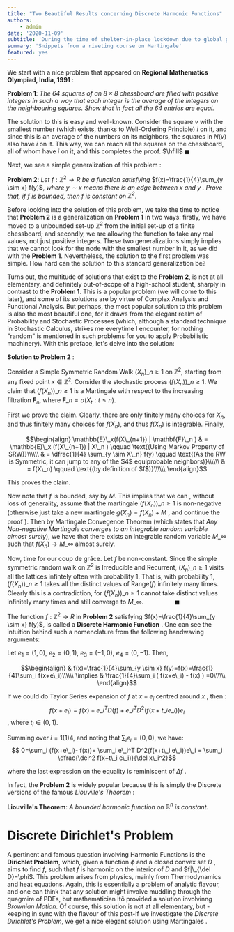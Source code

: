 ```yaml
---
title: "Two Beautiful Results concerning Discrete Harmonic Functions"
authors: 
    - admin
date: '2020-11-09'
subtitle: 'During the time of shelter-in-place lockdown due to global pandemic of COVID-19'
summary: 'Snippets from a riveting course on Martingale'
featured: yes
---
```


We start with a nice problem that appeared on **Regional Mathematics Olympiad, India, 1991** :


**Problem 1**: *The $64$ squares of an $8 \times 8$ chessboard are filled with positive integers in such a way that each integer is the average of the integers on the neighbouring squares. Show that in fact all the $64$ entries are equal.*

The solution to this is easy and well-known. Consider the square $v$ with the smallest number (which exists, thanks to Well-Ordering Principle) $i$ on it, and since this is an average of the numbers on its neighbors, the squares in $N(v)$ also have $i$ on it. This way, we can reach all the squares on the chessboard, all of whom have $i$ on it, and this completes the proof. $\hfill$ $\blacksquare$

Next, we see a simple generalization of this problem :

**Problem 2**: *Let* $f:\mathbb{Z}^2 \to R$ *be a function satisfying* $f(x)=\frac{1}{4}\sum_{y \sim x} f(y)$, *where $y \sim x$ means there is an edge between $x$ and $y$ . Prove that, if $f$ is bounded, then $f$ is constant on $\mathbb{Z}^2$*.

Before looking into the solution of this problem, we take the time to notice that **Problem 2** is a generalization on **Problem 1** in two ways: firstly, we have moved to a unbounded set-up $\mathbb{Z}^2$ from the initial set-up of a finite chessboard; and secondly, we are  allowing the function to take any real values, not just positive integers. These two generalizations simply implies that we cannot look for the node with the smallest number in it, as we did with the **Problem 1**. Nevertheless, the solution to the first problem was simple. How hard can the solution to this standard generalization be?

Turns out, the multitude of solutions that exist to the **Problem 2**, is not at all elementary, and definitely out-of-scope of a high-school student, sharply in contrast to the **Problem 1**. This is a popular problem (we will come to this later), and some of its solutions are by virtue of Complex Analysis and Functional Analysis. But perhaps, the most popular solution to this problem is also the most beautiful one, for it draws from the elegant realm of Probability and Stochastic Processes (which, although a standard technique in Stochastic Calculus, strikes me everytime I encounter, for nothing "random" is mentioned in such problems for you to apply Probabilistic machinery). With this preface, let's delve into the solution:

**Solution to Problem 2** :

Consider a Simple Symmetric Random Walk $( X_n)\_{n \geq 1}$  on  $\mathbb{Z}^2$, starting from any fixed point $x \in \mathbb{Z}^2$.  Consider the stochastic process $(f(X_n))\_{n \geq 1}$. We claim that $(f(X_n))\_{n \geq 1}$ is a Martingale with respect to the increasing filtration $\mathbf{F}_n$, where $\mathbf{F}\_n=\sigma(X_t : t\leq n )$. 

First we prove the claim. Clearly, there are only finitely many choices for $X_n$, and thus finitely many choices for $f(X_n)$, and thus $f(X_n)$ is integrable. Finally, 


$$\begin{align}
\mathbb{E}\_x(f(X\_{n+1}) | \mathbf{F}\_n  )  & = \mathbb{E}\_x (f(X\_{n+1}) | X\_n ) \qquad \text{(Using Markov Property of SRW)}\\\\\\
                                            & = \dfrac{1}{4}  \sum_{y \sim X\_n} f(y) \qquad \text{(As the RW is Symmetric, it can jump to any of the $4$ equiprobable neighbors)}\\\\\\
                                            & = f(X\_n) \qquad \text{(by definition of $f$)}\\\\\\
\end{align}$$

This proves the claim.

Now note that $f$ is bounded, say by $M$. This implies that we can , without loss of generality, assume that the martingale $(f(X_n))\_{n \geq 1}$ is non-negative (otherwise just take a new martingale $g(X_n)=f(X_n)+M$ , and continue the proof ).  Then by Martingale Convegence Theorem (which states that *Any Non-negative Martingale converges to an integrable random variable almost surely*), we have that there exists an integrable random variable $M\_{\infty}$ such that $f(X_n) \to M\_{\infty}$ almost surely. 

Now, time for our coup de grâce. Let $f$ be non-constant. Since the simple symmetric random walk on $\mathbb{Z}^2$ is Irreducible and Recurrent, $(X_n)\_{n \geq 1}$ visits all the lattices infintely often with probability 1. That is, with probability 1, $(f(X_n))\_{n \geq 1}$ takes all the distinct values of Range$(f)$ infinitely many times. Clearly this is a contradiction, for $(f(X_n))\_{n \geq 1}$ cannot take distinct values infinitely many times and still converge to $M\_{\infty}$. $\qquad \qquad$ $\blacksquare$


The function $f:\mathbb{Z}^2 \to R$ in **Problem 2** satisfying $f(x)=\frac{1}{4}\sum_{y \sim x} f(y)$, is called a **Discrete Harmonic Function** . One can see the intuition behind such a nomenclature from the following handwaving arguments:

Let $e_1=(1,0)$, $e_2=(0,1)$, $e_3=(-1,0)$, $e_4=(0,-1)$. Then,

$$\begin{align}
& f(x)=\frac{1}{4}\sum_{y \sim x} f(y)=f(x)=\frac{1}{4}\sum_i f(x+e\_i)\\\\\\
\implies & \frac{1}{4}\sum_i ( f(x+e\_i) - f(x) ) =0\\\\\\
\end{align}$$

If we could do Taylor Series expansion of $f$ at $x+e_i$ centred around $x$ , then :
$$ f(x+e_i)= f(x)+ e\_i^T D(f)+ e\_i^T D^2(f(x+t\_i e\_i))e_i $$, where $t_i \in (0,1)$. 

Summing over $i=1(1)4$, and noting that $\sum_i e_i=(0,0)$, we have:
$$ 0=\sum_i (f(x+e\_i)- f(x))= \sum_i e\_i^T D^2(f(x+t\_i e\_i))e\_i = \sum_i \dfrac{\del^2 f(x+t\_i e\_i)}{\del x\_i^2}$$

where the last expression on the equality is reminiscent of $\Delta f$ .

In fact, the **Problem 2** is widely popular because this is simply the Discrete versions of the famous *Liouville's Theorem* :

**Liouville's Theorem**: *A bounded harmonic function on $\mathbb{R}^n$ is constant.*

# Discrete Dirichlet's Problem

A pertinent and famous question involving Harmonic Functions is the **Dirichlet Problem**, which, given a function $\phi$ and a closed convex set $D$ , aims to find $f$, such that $f$ is harmonic on the interior of $D$ and $f|\_{\del D}=\phi$. This problem arises from physics, mainly from Thermodynamics and heat equations. Again, this is essentially a problem of analytic flavour, and one can think that any solution might involve muddling through the quagmire of PDEs, but mathematician Itô provided a solution involvinng *Brownian Motion*. Of course, this solution is not at all elementary, but -keeping in sync with the flavour of this post-if we investigate the *Discrete Dirichlet's Problem*, we get a nice elegant solution using Martingales . 
